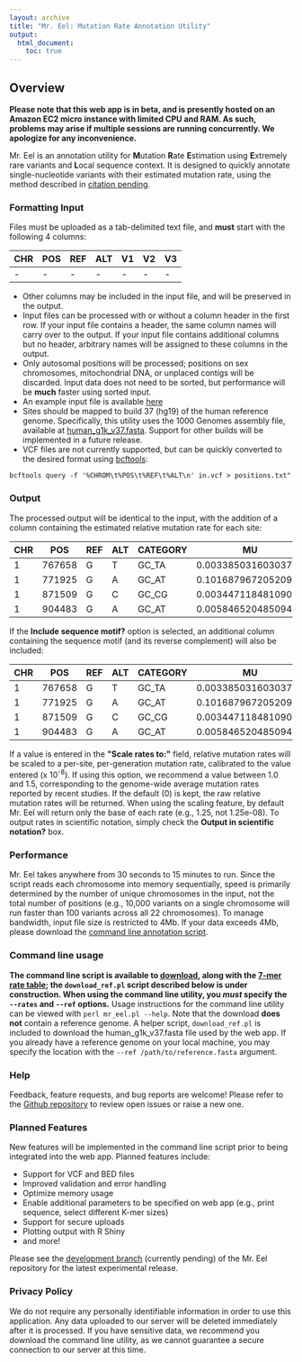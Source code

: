 ```yaml
---
layout: archive
title: "Mr. Eel: Mutation Rate Annotation Utility"
output:
  html_document:
    toc: true
---
```


## Overview
**Please note that this web app is in beta, and is presently hosted on an Amazon EC2 micro instance with limited CPU and RAM. As such, problems may arise if multiple sessions are running concurrently. We apologize for any inconvenience.**

Mr. Eel is an annotation utility for **M**utation **R**ate **E**stimation using **E**xtremely rare variants and **L**ocal sequence context. It is designed to quickly annotate single-nucleotide variants with their estimated mutation rate, using the method described in [citation pending](#).

### Formatting Input
Files must be uploaded as a tab-delimited text file, and **must** start with the following 4 columns:

| CHR | POS    | REF | ALT |    V1    |       V2            |       V3         |
|-----|--------|-----|-----|----------|---------------------|------------------|
|  -  | -      | -   | -   |    -     |       -             |       -          |

- Other columns may be included in the input file, and will be preserved in the output.
- Input files can be processed with or without a column header in the first row. If your input file contains a header, the same column names will carry over to the output. If your input file contains additional columns but no header, arbitrary names will be assigned to these columns in the output.
- Only autosomal positions will be processed; positions on sex chromosomes, mitochondrial DNA, or unplaced contigs will be discarded. Input data does not need to be sorted, but performance will be **much** faster using sorted input.
- An example input file is available [here](http://www.jedidiahcarlson.com/assets/test_sites.txt)
- Sites should be mapped to build 37 (hg19) of the human reference genome. Specifically, this utility uses the 1000 Genomes assembly file, available at [human_g1k_v37.fasta](ftp://ftp.1000genomes.ebi.ac.uk/vol1/ftp/technical/reference/). Support for other builds will be implemented in a future release.
- VCF files are not currently supported, but can be quickly converted to the desired format using [bcftools](https://samtools.github.io/bcftools/bcftools.html):

```
bcftools query -f '%CHROM\t%POS\t%REF\t%ALT\n' in.vcf > positions.txt"
```

### Output
The processed output will be identical to the input, with the addition of a column containing the estimated relative mutation rate for each site:

| CHR | POS    | REF | ALT | CATEGORY | MU                  | -                |
|-----|--------|-----|-----|----------|---------------------|------------------|
| 1   | 767658 | G   | T   | GC_TA    | 0.00338503160303719 |                  |
| 1   | 771925 | G   | A   | GC_AT    | 0.101687967205209   |                  |
| 1   | 871509 | G   | C   | GC_CG    | 0.00344711848109074 |                  |
| 1   | 904483 | G   | A   | GC_AT    | 0.00584652048509416 |                  |

If the **Include sequence motif?** option is selected, an additional column containing the sequence motif (and its reverse complement) will also be included:

| CHR | POS    | REF | ALT | CATEGORY | MU                  | MOTIF            |
|-----|--------|-----|-----|----------|---------------------|------------------|
| 1   | 767658 | G   | T   | GC_TA    | 0.00338503160303719 | AGCCTTT(AAAGGCT) |
| 1   | 771925 | G   | A   | GC_AT    | 0.101687967205209   | AGCCGGT(ACCGGCT) |
| 1   | 871509 | G   | C   | GC_CG    | 0.00344711848109074 | GCCCCGG(CCGGGGC) |
| 1   | 904483 | G   | A   | GC_AT    | 0.00584652048509416 | GTTCTAC(GTAGAAC) |

If a value is entered in the **"Scale rates to:"** field, relative mutation rates will be scaled to a per-site, per-generation mutation rate, calibrated to the value entered (x 10<sup>-8</sup>). If using this option, we recommend a value between 1.0 and 1.5, corresponding to the genome-wide average mutation rates reported by recent studies. If the default (0) is kept, the raw relative mutation rates will be returned. When using the scaling feature, by default Mr. Eel will return only the base of each rate (e.g., 1.25, not 1.25e-08). To output rates in scientific notation, simply check the **Output in scientific notation?** box.

### Performance
Mr. Eel takes anywhere from 30 seconds to 15 minutes to run. Since the script reads each chromosome into memory sequentially, speed is primarily determined by the number of unique chromosomes in the input, not the total number of positions (e.g., 10,000 variants on a single chromosome will run faster than 100 variants across all 22 chromosomes). To manage bandwidth, input file size is restricted to 4Mb. If your data exceeds 4Mb, please download the [command line annotation script](/cgi/download.php?dir=assets&file=mr_eel.pl).

### Command line usage
**The command line script is available to [download](/cgi/download.php?dir=assets&file=mr_eel.pl), along with the [7-mer rate table](/cgi/download.php?dir=assets&file=ERV_7bp_rates.txt); the `download_ref.pl` script described below is under construction. When using the command line utility, you _must_ specify the `--rates` and `--ref` options.**
Usage instructions for the command line utility can be viewed with `perl mr_eel.pl --help`.
Note that the download **does not** contain a reference genome. A helper script, `download_ref.pl` is included to download the human_g1k_v37.fasta file used by the web app. If you already have a reference genome on your local machine, you may specify the location with the `--ref /path/to/reference.fasta` argument.

### Help
Feedback, feature requests, and bug reports are welcome! Please refer to the [Github repository](https://github.com/carjed/jedidiahcarlson.com/issues) to review open issues or raise a new one.

### Planned Features
New features will be implemented in the command line script prior to being integrated into the web app. Planned features include:

- Support for VCF and BED files
- Improved validation and error handling
- Optimize memory usage
- Enable additional parameters to be specified on web app (e.g., print sequence, select different K-mer sizes)
- Support for secure uploads
- Plotting output with R Shiny
- and more!

Please see the [development branch](#) (currently pending) of the Mr. Eel repository for the latest experimental release.

### Privacy Policy
We do not require any personally identifiable information in order to use this application. Any data uploaded to our server will be deleted immediately after it is processed. If you have sensitive data, we recommend you download the command line utility, as we cannot guarantee a secure connection to our server at this time.
